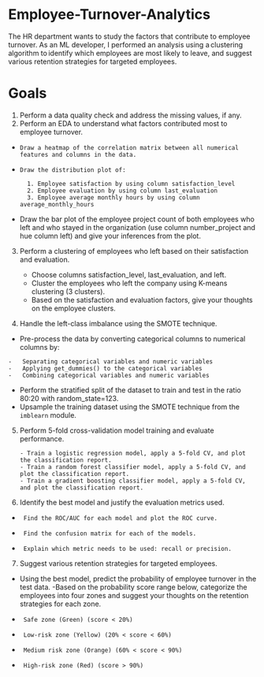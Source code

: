 # Employee-Turnover-Analytics
The HR department wants to study the factors that contribute to employee turnover. As an ML developer, I performed an analysis using a clustering algorithm to identify which employees are most likely to leave, and suggest various retention strategies for targeted employees. 


# Goals

1.  Perform a data quality check and address the missing values, if any.                                                                                                        
2. Perform an EDA to understand what factors contributed most to employee turnover.
  -     Draw a heatmap of the correlation matrix between all numerical features and columns in the data.
  -     Draw the distribution plot of:
    
          1. Employee satisfaction by using column satisfaction_level
          2. Employee evaluation by using column last_evaluation
          3. Employee average monthly hours by using column average_monthly_hours
  -  Draw the bar plot of the employee project count of both employees who left and who stayed in the organization (use column number_project and hue column left) and give your inferences from the plot.                                                                                                                                                                                                              
3.  Perform a clustering of employees who left based on their satisfaction and evaluation.

    - Choose columns satisfaction_level, last_evaluation, and left.
    - Cluster the employees who left the company using K-means clustering (3 clusters).
    - Based on the satisfaction and evaluation factors, give your thoughts on the employee clusters.

4. Handle the left-class imbalance using the SMOTE technique.
  -  Pre-process the data by converting categorical columns to numerical columns by:
    
    -   Separating categorical variables and numeric variables
    -   Applying get_dummies() to the categorical variables
    -   Combining categorical variables and numeric variables
    
-  Perform the stratified split of the dataset to train and test in the ratio 80:20 with random_state=123.
- Upsample the training dataset using the SMOTE technique from the `imblearn` module.
  
5. Perform 5-fold cross-validation model training and evaluate performance.

       - Train a logistic regression model, apply a 5-fold CV, and plot the classification report.
       - Train a random forest classifier model, apply a 5-fold CV, and plot the classification report.
       - Train a gradient boosting classifier model, apply a 5-fold CV, and plot the classification report.


6. Identify the best model and justify the evaluation metrics used.
-      Find the ROC/AUC for each model and plot the ROC curve.
-      Find the confusion matrix for each of the models.
-      Explain which metric needs to be used: recall or precision.

7. Suggest various retention strategies for targeted employees.
- Using the best model, predict the probability of employee turnover in the test data.
-Based on the probability score range below, categorize the employees into four zones and suggest your thoughts on the retention strategies for each zone.
-      Safe zone (Green) (score < 20%)
-      Low-risk zone (Yellow) (20% < score < 60%)
-      Medium risk zone (Orange) (60% < score < 90%)
-      High-risk zone (Red) (score > 90%)
